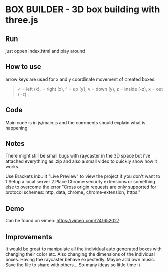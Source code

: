 # BOX BUILDER - 3D box building with three.js

## Run
just oppen index.html and play around

## How to use
arrow keys are used for x and y coordinate movement of created boxes.

> < = left (x),
  > = right (x),
^ = up (y),
v = down (y),
z = inside (-z),
x = out (+z)

## Code
Main code is in js/main.js and the comments should explain what is happening

## Notes
There might still be small bugs with raycaster in the 3D space but i’ve attached everything as .zip and also a small video to quickly show how it works.

Use Brackets inbuilt "Live Preview" to view the project if you don't want to 1.Setup a local server 2.Place Chrome security extensions or something else to overcome the error "Cross origin requests are only supported for protocol schemes: http, data, chrome, chrome-extension, https."

## Demo
Can be found on vimeo: https://vimeo.com/241652027

## Improvements
It would be great to manipulate all the individual auto generated boxes with changing their color etc. Also changing the dimensions of the individual boxes. Having the raycaster behave expectedly. Maybe add own music. Save the file to share with others... So many ideas so little time :)
